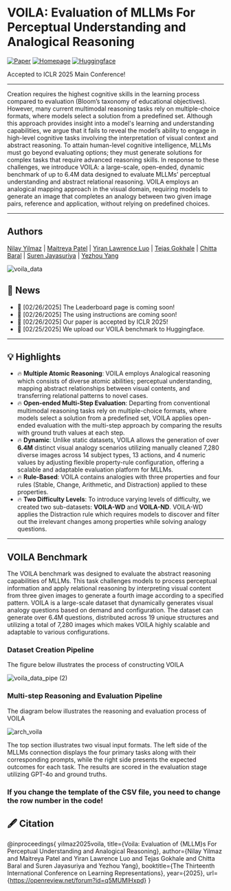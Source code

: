 # VOILA: Evaluation of MLLMs For Perceptual Understanding and Analogical Reasoning

[![Paper](https://img.shields.io/badge/Paper-Available-blue)]() 
[![Homepage](https://img.shields.io/badge/Homepage-Visit-green)]() 
[![Huggingface](https://img.shields.io/badge/Huggingface-Model-orange)](https://huggingface.co/datasets/nlylmz/VOILA)

Accepted to ICLR 2025 Main Conference!  

---

Creation requires the highest cognitive skills in the learning process compared to evaluation (Bloom’s taxonomy of educational objectives). However, many current multimodal reasoning tasks rely on multiple-choice formats, where models select a solution from a predefined set. Although this approach provides insight into a model's learning and understanding capabilities, we argue that it fails to reveal the model’s ability to engage in high-level cognitive tasks involving the interpretation of visual context and abstract reasoning. To attain human-level cognitive intelligence, MLLMs must go beyond evaluating options; they must generate solutions for complex tasks that require advanced reasoning skills. In response to these challenges, we introduce VOILA: a large-scale, open-ended, dynamic benchmark of up to 6.4M data designed to evaluate MLLMs’ perceptual understanding and abstract relational reasoning. VOILA employs an analogical mapping approach in the visual domain, requiring models to generate an image that completes an analogy between two given image pairs, reference and application, without relying on predefined choices.

---

## Authors  
[Nilay Yilmaz](link_to_profile) | [Maitreya Patel](link_to_profile) | [Yiran Lawrence Luo](link_to_profile) | [Tejas Gokhale](link_to_profile) | [Chitta Baral](link_to_profile) | [ Suren Jayasuriya](link_to_profile) | [Yezhou Yang](link_to_profile) 

![voila_data](https://github.com/user-attachments/assets/19f07148-d4d2-4340-9edd-114150aa3f9a)

## 📢 News  
- 🚀 [02/26/2025] The Leaderboard page is coming soon!
- 🚀 [02/26/2025] The using instructions are coming soon! 
- 🚀 [02/26/2025] Our paper is accepted by ICLR 2025!  
- 🚀 [02/25/2025] We upload our VOILA benchmark to Huggingface.  

---

## 💡 Highlights  
- 🔥 **Multiple Atomic Reasoning**: VOILA employs Analogical reasoning which consists of diverse atomic abilities; perceptual understanding, mapping abstract relationships between visual contents, and transferring relational patterns to novel cases.
- 🔥 **Open-ended Multi-Step Evaluation**: Departing from conventional multimodal reasoning tasks rely on multiple-choice formats, where models select a solution from a predefined set, VOILA applies open-ended evaluation with the multi-step approach by comparing the results with ground truth values at each step.
- 🔥 **Dynamic**: Unlike static datasets, VOILA allows the generation of over **6.4M** distinct visual analogy scenarios utilizing manually cleaned 7,280 diverse images across 14 subject types, 13 actions, and 4 numeric values by adjusting flexible property-rule configuration, offering a scalable and adaptable evaluation platform for MLLMs.
- 🔥 **Rule-Based**: VOILA contains analogies with three properties and four rules (Stable, Change, Arithmetic, and Distraction) applied to these properties.
- 🔥 **Two Difficulty Levels**: To introduce varying levels of difficulty, we created two sub-datasets: **VOILA-WD** and **VOILA-ND**. VOILA-WD applies the Distraction rule which requires models to discover and filter out the irrelevant changes among properties while solving analogy questions.
---

##  VOILA Benchmark  

The VOILA benchmark was designed to evaluate the abstract reasoning capabilities of MLLMs. This task challenges models to process perceptual information and apply relational reasoning by interpreting visual content from three given images to generate a fourth image according to a specified pattern. VOILA is a large-scale dataset that dynamically generates visual analogy questions based on demand and configuration. The dataset can generate over 6.4M questions, distributed across 19 unique structures and utilizing a total of 7,280 images which makes VOILA highly scalable and adaptable to various configurations.

### Dataset Creation Pipeline

The figure below illustrates the process of constructing VOILA

![voila_data_pipe (2)](https://github.com/user-attachments/assets/cbe21812-4173-4bb6-a132-a4f05e86790f)


### Multi-step Reasoning and Evaluation Pipeline 

The diagram below illustrates the reasoning and evaluation process of VOILA

![arch_voila](https://github.com/user-attachments/assets/23b13e8b-e330-4d14-bb37-29c80b45f5ce)

The top section illustrates two visual input formats. The left side of the MLLMs connection displays the four primary tasks along with their corresponding prompts, while the right side presents the expected outcomes for each task. The results are scored in the evaluation stage utilizing GPT-4o and ground truths.

### If you change the template of the CSV file, you need to change the row number in the code!

## 🖋️ Citation  

@inproceedings{
yilmaz2025voila,
title={Voila: Evaluation of {MLLM}s For Perceptual Understanding and Analogical Reasoning},
author={Nilay Yilmaz and Maitreya Patel and Yiran Lawrence Luo and Tejas Gokhale and Chitta Baral and Suren Jayasuriya and Yezhou Yang},
booktitle={The Thirteenth International Conference on Learning Representations},
year={2025},
url={https://openreview.net/forum?id=q5MUMlHxpd}
}


